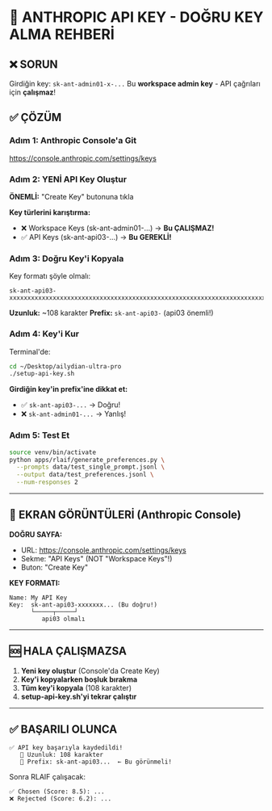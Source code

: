 # 🔐 ANTHROPIC API KEY - DOĞRU KEY ALMA REHBERİ

## ❌ SORUN

Girdiğin key: `sk-ant-admin01-x-...`
Bu **workspace admin key** - API çağrıları için **çalışmaz**!

## ✅ ÇÖZÜM

### Adım 1: Anthropic Console'a Git
https://console.anthropic.com/settings/keys

### Adım 2: YENİ API Key Oluştur

**ÖNEMLİ:** "Create Key" butonuna tıkla

**Key türlerini karıştırma:**
- ❌ Workspace Keys (sk-ant-admin01-...) → **Bu ÇALIŞMAZ!**
- ✅ API Keys (sk-ant-api03-...) → **Bu GEREKLİ!**

### Adım 3: Doğru Key'i Kopyala

Key formatı şöyle olmalı:
```
sk-ant-api03-xxxxxxxxxxxxxxxxxxxxxxxxxxxxxxxxxxxxxxxxxxxxxxxxxxxxxxxxxxxxxxxxxxxxxxxxxxxxxxxxxxxxxxxxxxx
```

**Uzunluk:** ~108 karakter
**Prefix:** `sk-ant-api03-` (api03 önemli!)

### Adım 4: Key'i Kur

Terminal'de:
```bash
cd ~/Desktop/ailydian-ultra-pro
./setup-api-key.sh
```

**Girdiğin key'in prefix'ine dikkat et:**
- ✅ `sk-ant-api03-...` → Doğru!
- ❌ `sk-ant-admin01-...` → Yanlış!

### Adım 5: Test Et

```bash
source venv/bin/activate
python apps/rlaif/generate_preferences.py \
  --prompts data/test_single_prompt.jsonl \
  --output data/test_preferences.jsonl \
  --num-responses 2
```

---

## 📸 EKRAN GÖRÜNTÜLERİ (Anthropic Console)

**DOĞRU SAYFA:**
- URL: https://console.anthropic.com/settings/keys
- Sekme: "API Keys" (NOT "Workspace Keys"!)
- Buton: "Create Key"

**KEY FORMATI:**
```
Name: My API Key
Key:  sk-ant-api03-xxxxxxx... (Bu doğru!)
      └─────┬─────┘
         api03 olmalı
```

---

## 🆘 HALA ÇALIŞMAZSA

1. **Yeni key oluştur** (Console'da Create Key)
2. **Key'i kopyalarken boşluk bırakma**
3. **Tüm key'i kopyala** (108 karakter)
4. **setup-api-key.sh'yi tekrar çalıştır**

---

## ✅ BAŞARILI OLUNCA

```
✅ API key başarıyla kaydedildi!
   📏 Uzunluk: 108 karakter
   🔑 Prefix: sk-ant-api03...  ← Bu görünmeli!
```

Sonra RLAIF çalışacak:
```
✅ Chosen (Score: 8.5): ...
❌ Rejected (Score: 6.2): ...
```

